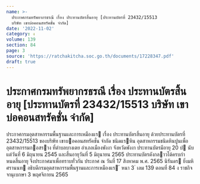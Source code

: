 ```yaml
---
name: >-
  ประกาศกรมทรัพยากรธรณี เรื่อง ประทานบัตรสิ้นอายุ [ประทานบัตรที่ 23432/15513
  บริษัท เขาบ่อคอนสทรัคชั่น จำกัด]
date: '2022-11-02'
category: ง
volume: 139
section: 84
page: 3
source: 'https://ratchakitcha.soc.go.th/documents/17228347.pdf'
draft: true
---
```


# ประกาศกรมทรัพยากรธรณี เรื่อง ประทานบัตรสิ้นอายุ [ประทานบัตรที่ 23432/15513 บริษัท เขาบ่อคอนสทรัคชั่น จำกัด]

ประกาศกรมอุตสาหกรรมพื้นฐานและการเหมืองแร เรื่อง ประทานบัตรสิ้นอายุ ด้วยประทานบัตรที่ 23432/15513 ของบริษัท เขาบอคอนสทรัคชั่น จํากัด ชนิดแรหิน อุตสาหกรรมชนิดหินปูนเพื่ออุตสาหกรรมกอสราง ที่ตําบลบางเตย อําเภอเมืองพังงา จังหวัดพังงา ประทานบัตรมีอายุ 20 ป นับแต่วันที่ 6 มิถุนายน 2545 และสิ้นอายุวันที่ 5 มิถุนายน 2565 ประทานบัตรดังกลาวได้ครบกําหนดสิ้นอายุ จึงประกาศมาเพื่อทราบทั่วกัน ประกาศ ณ วันที่ 17 สิงหาคม พ.ศ. 2565 นิรันดร ยิ่งมหิศรานนท อธิบดีกรมอุตสาหกรรมพื้นฐานและการเหมืองแร ้ หนา 3 ่ เลม 139 ตอนที่ 84 ง ราชกิจจานุเบกษา 3 พฤศจิกายน 2565
